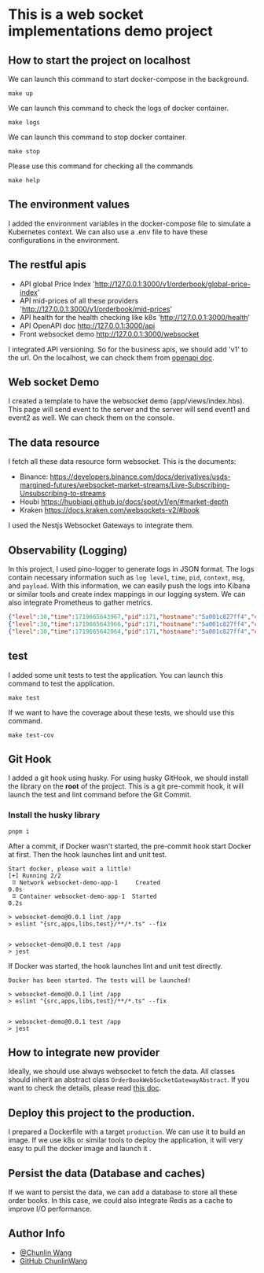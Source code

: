 # This is a web socket implementations demo project

## How to start the project on localhost

We can launch this command to start docker-compose in the background. 
```shell
make up
```

We can launch this command to check the logs of docker container.
```shell
make logs
```

We can launch this command to stop docker container.
```shell
make stop
```

Please use this command for checking all the commands
```shell
make help
```

## The environment values
I added the environment variables in the docker-compose file to simulate a Kubernetes context.
We can also use a .env file to have these configurations in the environment.

## The restful apis
- API global Price Index 'http://127.0.0.1:3000/v1/orderbook/global-price-index'
- API mid-prices of all these providers 'http://127.0.0.1:3000/v1/orderbook/mid-prices'
- API health for the health checking like k8s 'http://127.0.0.1:3000/health'
- API OpenAPI doc http://127.0.0.1:3000/api
- Front websocket demo http://127.0.0.1:3000/websocket

I integrated API versioning. So for the business apis, we should add 'v1' to the url. 
On the localhost, we can check them from [openapi doc](http://127.0.0.1:3000/api).


## Web socket Demo
I created a template to have the websocket demo (app/views/index.hbs).
This page will send event to the server and the server will send event1 and event2 as well.
We can check them on the console.

## The data resource
I fetch all these data resource form websocket. This is the documents:
- Binance: https://developers.binance.com/docs/derivatives/usds-margined-futures/websocket-market-streams/Live-Subscribing-Unsubscribing-to-streams
- Houbi https://huobiapi.github.io/docs/spot/v1/en/#market-depth
- Kraken https://docs.kraken.com/websockets-v2/#book

I used the Nestjs Websocket Gateways to integrate them.

## Observability (Logging)
In this project, I used pino-logger to generate logs in JSON format. 
The logs contain necessary information such as `log level`, `time`, `pid`, `context`, `msg`, and `payload`. 
With this information, we can easily push the logs into Kibana or similar tools and create index mappings in our logging system. 
We can also integrate Prometheus to gather metrics.

```json lines
{"level":30,"time":1719665643967,"pid":171,"hostname":"5a001c827ff4","context":"KrakenOrderBookGateway","msg":"Receive Kraken midPrice info","midPrice":61026.45,"provider":"kraken"}
{"level":30,"time":1719665643966,"pid":171,"hostname":"5a001c827ff4","context":"BinanceOrderBookGateway","msg":"Receive Binance midPrice info","midPrice":61011.945,"provider":"binance"}
{"level":30,"time":1719665642064,"pid":171,"hostname":"5a001c827ff4","context":"HuobiOrderBookGateway","msg":"Receive Huobi midPrice info","midPrice":61011.645000000004,"provider":"huobi"}
```

## test
I added some unit tests to test the application. You can launch this command to test the application.

```shell
make test
```

If we want to have the coverage about these tests, we should use this command.
```shell
make test-cov
```

## Git Hook
I added a git hook using husky. 
For using husky GitHook, we should install the library on the **root** of the project.
This is a git pre-commit hook, it will launch the test and lint command before the Git Commit.

### Install the husky library
```shell
pnpm i
```

After a commit, if Docker wasn't started, the pre-commit hook start Docker at first.
Then the hook launches lint and unit test.

```text
Start docker, please wait a little!
[+] Running 2/2
 ⠿ Network websocket-demo-app-1     Created                                                                                                                               0.0s
 ⠿ Container websocket-demo-app-1  Started                                                                                                                               0.2s

> websocket-demo@0.0.1 lint /app
> eslint "{src,apps,libs,test}/**/*.ts" --fix


> websocket-demo@0.0.1 test /app
> jest
```

If Docker was started, the hook launches lint and unit test directly.
```text
Docker has been started. The tests will be launched!

> websocket-demo@0.0.1 lint /app
> eslint "{src,apps,libs,test}/**/*.ts" --fix


> websocket-demo@0.0.1 test /app
> jest
```

## How to integrate new provider
Ideally, we should use always websocket to fetch the data.
All classes should inherit an abstract class `OrderBookWebSocketGatewayAbstract`.
If you want to check the details, please read [this doc](app/src/orderbook/websockets/README.md).

## Deploy this project to the production.
I prepared a Dockerfile with a target `production`. We can use it to build an image.
If we use k8s or similar tools to deploy the application, it will very easy to pull the docker image and launch it .

## Persist the data (Database and caches)
If we want to persist the data, we can add a database to store all these order books. 
In this case, we could also integrate Redis as a cache to improve I/O performance.


## Author Info
* [@Chunlin Wang](https://www.linkedin.com/in/chunlin-wang-b606b159/)
* [GitHub ChunlinWang](https://github.com/chunlinwang?tab=repositories)